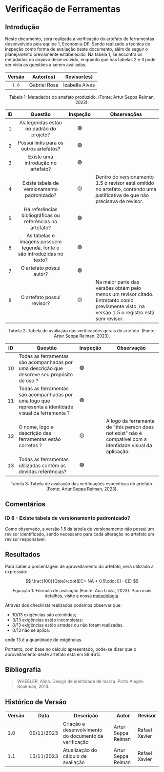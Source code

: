# Verificação de Ferramentas

## Introdução

Neste documento, será realizada a verificação do artefato de ferramentas desenvolvido pela equipe 1, Economia-DF. Sendo realizado a técnica de inspeção como forma de avaliação deste documento, além de seguir o planejamento previamente estabelecido. Na tabela 1, se encontra os metadados do arquivo desenvolvido, enquanto que nas tabelas 2 e 3 pode ser vista as questões a serem avaliadas.

<center>

| Versão |       Autor(es)              |        Revisor(es)           |
| :----: | :--------: | :-----------------------------: | 
| `1.6`  |    Gabriel Rosa      | Izabella Alves |                      

<div style="text-align: center">
<p> Tabela 1: Metadados do artefato produzido. (Fonte: Artur Seppa Reiman, 2023). </p>
</div>

</center>

<center>

| ID |                                 Questão                                 | Inspeção | Observações                      |
| :-: | :-----------------------------------------------------------------------: | :--------: | ---------------------------------- |
| 1 |                 As legendas estão no padrão do projeto?                 |     🟢     |                                    |
| 2 |                  Possui links para os outros artefatos?                  |     🟢     |       |
| 3 |                   Existe uma introdução no artefato?                   |     🟢     |  |
| 4 |                Existe tabela de versionamento padronizado?                |     🟡     |                 Dentro do versionamento 1.5 o revisor está omitido no artefato, contendo uma justificativa de que não precisava de revisor.                  |
| 5 |      Há referências bibliográficas ou referências no artefato?      |     🟢     |                                    |
| 6 | As tabelas e imagens possuem legenda, fonte e são introduzidas no texto? |     🟢     |                                    |
| 7 |                         O artefato possui autor?                         |     🟢     |                                    |
| 8 |                        O artefato possui revisor?                        |     🟡    |         Na maior parte das versões obtém pelo menos um revisor citado. Entretanto como previamente visto, na versão 1.5 o registro está sem revisor.      |

</center>
<div style="text-align: center">
<p> Tabela 2: Tabela de avaliação das verificações gerais do artefato. (Fonte: Artur Seppa Reiman, 2023). </p>
</div>

</center>

<center>

| ID  | Questão                                                                              | Inspeção | Observação                        |
| --- | ------------------------------------------------------------------------------------ | -------- | --------------------------------- |
| 10  | Todas as ferramentas são acompanhadas por uma descrição que descreve seu propósito de uso ? | 🟢       |                                   |
| 11  | Todas as ferramentas são acompanhadas por uma logo que representa a identidade visual da ferramenta ?                             | 🟢       | |
| 12  | O nome, logo e descrição das ferramentas estão corretas ?                             | 🟡       | A logo da ferramenta de "this person does not exist" não é compatível com a identidade visual da aplicação. |
| 13  | Todas as ferramentas utilizadas contém as devidas referências?                             | 🟢       |  |

<div style="text-align: center">
<p> Tabela 3: Tabela de avaliação das verificações específicas do artefato. (Fonte: Artur Seppa Reiman, 2023). </p>
</div>

</center>

## Comentários

### ID 8 - Existe tabela de versionamento padronizado?

Como observado, a versão 1.5 da tabela de versionamento não possui um revisor identificado, sendo necessário para cada alteração no artefato um revisor responsável.

## Resultados

Para saber a porcentagem de aproveitamento do artefato, será utilizado a expressão:

$$ 
\frac{100}{Qtde}\cdot(EC+ NA + 0.5\cdot EI - EE)
$$

<div style="text-align: center">
<p>Equação 1: Fórmula de avaliação (Fonte: Ana Luíza, 2023). Para mais detalhes, visite a nossa <a href="../metodologia.md">metodologia</a>.</p>

</div>

Através dos checklists realizados podemos observar que:

- 10/13 exigências são atendidas;
- 3/13 exigências estão incompletas;
- 0/13 exigências estão erradas ou não foram realizadas.
- 0/13 não se aplica.

onde 13 é a quantidade de exigências.

Portanto, com base no cálculo apresentado, pode-se dizer que o aproveitamento deste artefato está em 88.46%.

## Bibliografia

> WHEELER, Alina. Design de identidade de marca. Porto Alegre: Bookman, 2013.

## Histórico de Versão

| Versão | Data       | Descrição                           | Autor      | Revisor |
| ------ | ---------- | ----------------------------------- | -------------- |-------------- |
| 1.0    | 09/11/2023 | Criação e desenvolvimento do documento de verificação | Artur Seppa Reiman | Rafael Xavier
| 1.1    | 13/11/2023 | Atualização do cálculo de avaliação | Artur Seppa Reiman | Rafael Xavier

